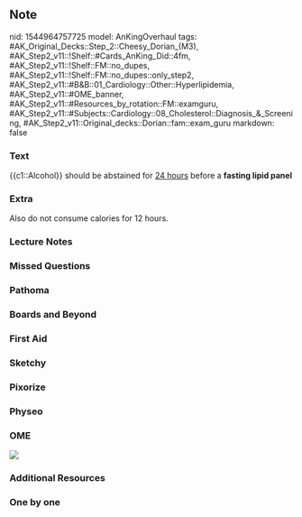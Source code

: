 ## Note
nid: 1544964757725
model: AnKingOverhaul
tags: #AK_Original_Decks::Step_2::Cheesy_Dorian_(M3), #AK_Step2_v11::!Shelf::#Cards_AnKing_Did::4fm, #AK_Step2_v11::!Shelf::FM::no_dupes, #AK_Step2_v11::!Shelf::FM::no_dupes::only_step2, #AK_Step2_v11::#B&B::01_Cardiology::Other::Hyperlipidemia, #AK_Step2_v11::#OME_banner, #AK_Step2_v11::#Resources_by_rotation::FM::examguru, #AK_Step2_v11::#Subjects::Cardiology::08_Cholesterol::Diagnosis_&_Screening, #AK_Step2_v11::Original_decks::Dorian::fam::exam_guru
markdown: false

### Text
{{c1::Alcohol}} should be abstained for <u>24 hours</u> before a
<b>fasting lipid panel</b>

### Extra
Also do not consume calories for 12 hours.

### Lecture Notes


### Missed Questions


### Pathoma


### Boards and Beyond


### First Aid


### Sketchy


### Pixorize


### Physeo


### OME
<div class="ome-widget">
  <a href="https://onlinemeded.org?ref=anki"><img src=
  "_OME_AnkiFlashcards_General_3.png"></a>
</div>

### Additional Resources


### One by one

